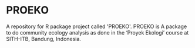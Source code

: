 # PROEKO
A repository for R package project called 'PROEKO'. PROEKO is A package to do community ecology analysis as done in the ‘Proyek Ekologi’ course at SITH-ITB, Bandung, Indonesia.
